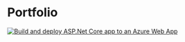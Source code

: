 # Portfolio
[![Build and deploy ASP.Net Core app to an Azure Web App](https://github.com/SharmaAishna/My-Portfolio/actions/workflows/azure-webapps-dotnet-core.yml/badge.svg)](https://github.com/SharmaAishna/My-Portfolio/actions/workflows/azure-webapps-dotnet-core.yml)
